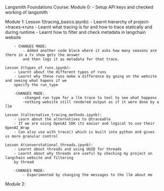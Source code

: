 Langsmith Foundations Course:
Module 0:
    - Setup API keys and checked working of langsmith

Module 1:
    Lesson 1(tracing_basics.ipynb):
        - Learnt hierarchy of project->traces->runs
        - Learnt what tracing is for and how to trace statically and during runtime
        - Learnt how to filter and check metadata in langchain website

        - CHANGES MADE:
            - Added another code block where it asks how many seasons are there in a tv show gets the answer
            and then logs it as metadata for that trace.

    Lesson 2(types_of_runs.ipynb):
        - Learnt about the different types of runs
        - Learnt why these runs make a difference by going on the website and seeing what hapens if we
        specify the run_type

        -CHANGES MADE:
            -changed run type for a llm trace to tool to see what happens
            -nothing website still rendered output as if it were done by a llm
    
    Lesson 3(alternative_tracing_methods.ipynb):
        - Learn about the alternatives to @traceable
        - If we are using OpenAI SDK its easier and logical to use their OpenAI_Wrap
        - Can also use with trace() which is built into python and gives us more granular control

    Lesson 4(converstational_threads.ipynb):
        - Learnt about threads and using UUID for threads
        - Learnt about why threads are useful by checking my project on langchain website and filtering
        by thread

        -CHANGES MADE:
            - Experimented by changing the messages to the llm about me


Module 2:

